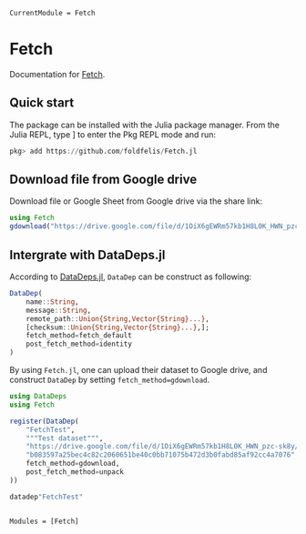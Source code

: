```@meta
CurrentModule = Fetch
```

# Fetch

Documentation for [Fetch](https://github.com/foldfelis/Fetch.jl).

## Quick start

The package can be installed with the Julia package manager.
From the Julia REPL, type ] to enter the Pkg REPL mode and run:

```julia
pkg> add https://github.com/foldfelis/Fetch.jl
```

## Download file from Google drive

Download file or Google Sheet from Google drive via the share link:

```julia
using Fetch
gdownload("https://drive.google.com/file/d/1OiX6gEWRm57kb1H8L0K_HWN_pzc-sk8y/view?usp=sharing", pwd())
```

## Intergrate with DataDeps.jl

According to [DataDeps.jl](https://github.com/oxinabox/DataDeps.jl), `DataDep` can be construct as following:

```julia
DataDep(
    name::String,
    message::String,
    remote_path::Union{String,Vector{String}...},
    [checksum::Union{String,Vector{String}...},];
    fetch_method=fetch_default
    post_fetch_method=identity
)
```

By using `Fetch.jl`, one can upload their dataset to Google drive,
and construct `DataDep` by setting `fetch_method=gdownload`.

```julia
using DataDeps
using Fetch

register(DataDep(
    "FetchTest",
    """Test dataset""",
    "https://drive.google.com/file/d/1OiX6gEWRm57kb1H8L0K_HWN_pzc-sk8y/view?usp=sharing",
    "b083597a25bec4c82c2060651be40c0bb71075b472d3b0fabd85af92cc4a7076"
    fetch_method=gdownload,
    post_fetch_method=unpack
))

datadep"FetchTest"
```

```@index
```

```@autodocs
Modules = [Fetch]
```
